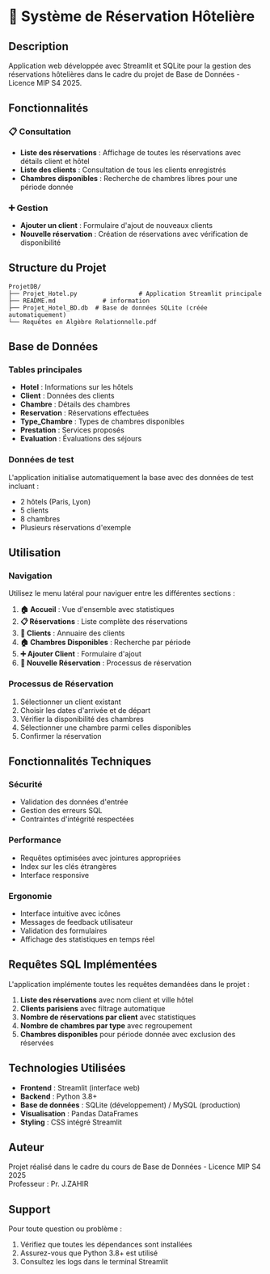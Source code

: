 # 🏨 Système de Réservation Hôtelière

## Description
Application web développée avec Streamlit et SQLite pour la gestion des réservations hôtelières dans le cadre du projet de Base de Données - Licence MIP S4 2025.

## Fonctionnalités

### 📋 Consultation
- **Liste des réservations** : Affichage de toutes les réservations avec détails client et hôtel
- **Liste des clients** : Consultation de tous les clients enregistrés
- **Chambres disponibles** : Recherche de chambres libres pour une période donnée

### ➕ Gestion
- **Ajouter un client** : Formulaire d'ajout de nouveaux clients
- **Nouvelle réservation** : Création de réservations avec vérification de disponibilité


## Structure du Projet

```
ProjetDB/
├── Projet_Hotel.py                 # Application Streamlit principale
├── README.md             # information 
├── Projet_Hotel_BD.db  # Base de données SQLite (créée automatiquement)
└── Requêtes en Algèbre Relationnelle.pdf
```

## Base de Données

### Tables principales
- **Hotel** : Informations sur les hôtels
- **Client** : Données des clients
- **Chambre** : Détails des chambres
- **Reservation** : Réservations effectuées
- **Type_Chambre** : Types de chambres disponibles
- **Prestation** : Services proposés
- **Evaluation** : Évaluations des séjours

### Données de test
L'application initialise automatiquement la base avec des données de test incluant :
- 2 hôtels (Paris, Lyon)
- 5 clients
- 8 chambres
- Plusieurs réservations d'exemple

## Utilisation

### Navigation
Utilisez le menu latéral pour naviguer entre les différentes sections :

1. **🏠 Accueil** : Vue d'ensemble avec statistiques
2. **📋 Réservations** : Liste complète des réservations
3. **👥 Clients** : Annuaire des clients
4. **🏠 Chambres Disponibles** : Recherche par période
5. **➕ Ajouter Client** : Formulaire d'ajout
6. **📅 Nouvelle Réservation** : Processus de réservation

### Processus de Réservation
1. Sélectionner un client existant
2. Choisir les dates d'arrivée et de départ
3. Vérifier la disponibilité des chambres
4. Sélectionner une chambre parmi celles disponibles
5. Confirmer la réservation

## Fonctionnalités Techniques

### Sécurité
- Validation des données d'entrée
- Gestion des erreurs SQL
- Contraintes d'intégrité respectées

### Performance
- Requêtes optimisées avec jointures appropriées
- Index sur les clés étrangères
- Interface responsive

### Ergonomie
- Interface intuitive avec icônes
- Messages de feedback utilisateur
- Validation des formulaires
- Affichage des statistiques en temps réel

## Requêtes SQL Implémentées

L'application implémente toutes les requêtes demandées dans le projet :

1. **Liste des réservations** avec nom client et ville hôtel
2. **Clients parisiens** avec filtrage automatique
3. **Nombre de réservations par client** avec statistiques
4. **Nombre de chambres par type** avec regroupement
5. **Chambres disponibles** pour période donnée avec exclusion des réservées

## Technologies Utilisées

- **Frontend** : Streamlit (interface web)
- **Backend** : Python 3.8+
- **Base de données** : SQLite (développement) / MySQL (production)
- **Visualisation** : Pandas DataFrames
- **Styling** : CSS intégré Streamlit

## Auteur

Projet réalisé dans le cadre du cours de Base de Données - Licence MIP S4 2025  
Professeur : Pr. J.ZAHIR

## Support

Pour toute question ou problème :
1. Vérifiez que toutes les dépendances sont installées
2. Assurez-vous que Python 3.8+ est utilisé
3. Consultez les logs dans le terminal Streamlit